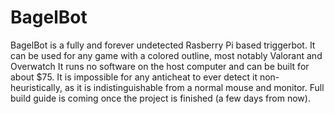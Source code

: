 # BagelBot
BagelBot is a fully and forever undetected Rasberry Pi based triggerbot. It can be used for any game with a colored outline, most notably Valorant and Overwatch
It runs no software on the host computer and can be built for about $75.
It is impossible for any anticheat to ever detect it non-heuristically, as it is indistinguishable from a normal mouse and monitor.
Full build guide is coming once the project is finished (a few days from now).
